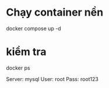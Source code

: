 # Chạy container nền
docker compose up -d

# kiểm tra
docker ps 

Server: mysql
User: root
Pass: root123